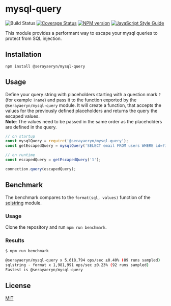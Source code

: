 # mysql-query

![Build Status](https://github.com/SerayaEryn/mysql-query/workflows/ci/badge.svg)
[![Coverage Status](https://coveralls.io/repos/github/SerayaEryn/mysql-query/badge.svg?branch=master)](https://coveralls.io/github/SerayaEryn/mysql-query?branch=master)
[![NPM version](https://img.shields.io/npm/v/@serayaeryn/mysql-query.svg?style=flat)](https://www.npmjs.com/package/@serayaeryn/mysql-query)
[![JavaScript Style Guide](https://img.shields.io/badge/code_style-standard-brightgreen.svg)](https://standardjs.com)

This module provides a performant way to escape your mysql queries to protect from SQL injection.

## Installation

```
npm install @serayaeryn/mysql-query
```

## Usage
Define your query string with placeholders starting with a question mark `?` (for example `?name`) and pass it to the function exported by the `@serayaeryn/mysql-query` module. It will create a function, that accepts the values for the previously defined placeholders and returns the query the escaped values. <br>
**Note**: The values need to be passed in the same order as the placeholders are defined in the query.
```js
// on startup
const mysqlQuery = require('@serayaeryn/mysql-query');
const getEscapedQuery = mysqlQuery('SELECT email FROM users WHERE id=?id;');

// on runtime
const escapedQuery = getEscapedQuery('1');

connection.query(escapedQuery);
```
## Benchmark
The benchmark compares to the `format(sql, values)` function of the [sqlstring](https://www.npmjs.com/package/sqlstring) module.

### Usage
Clone the repository and run `npm run benchmark`.
### Results

```bash
$ npm run benchmark

@serayaeryn/mysql-query x 5,618,794 ops/sec ±0.40% (89 runs sampled)
sqlstring - format x 1,981,991 ops/sec ±0.23% (92 runs sampled)
Fastest is @serayaeryn/mysql-query
```

## License

[MIT](./LICENSE)
